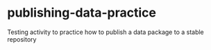 # publishing-data-practice
Testing activity to practice how to publish a data package to a stable repository
